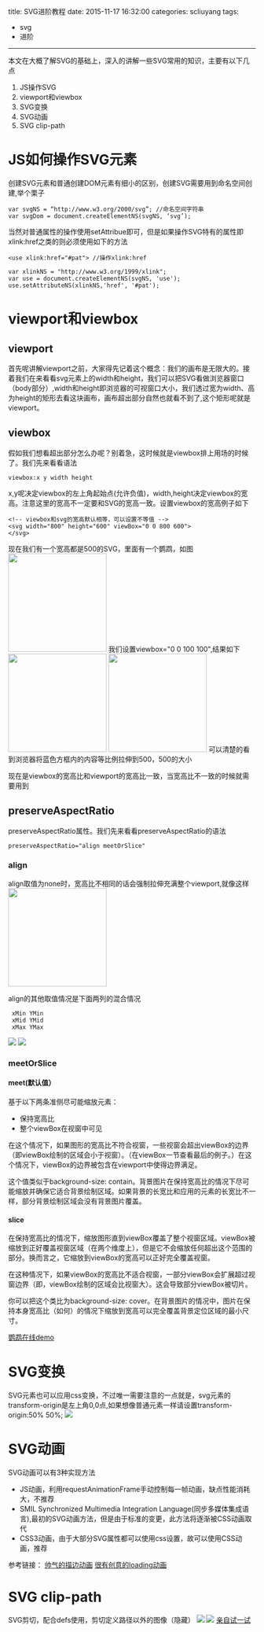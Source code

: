 title: SVG进阶教程
date: 2015-11-17 16:32:00
categories: scliuyang
tags:
- svg
- 进阶
---
本文在大概了解SVG的基础上，深入的讲解一些SVG常用的知识，主要有以下几点  

1. JS操作SVG
2. viewport和viewbox
3. SVG变换
4. SVG动画
5. SVG clip-path

<!--more-->
# JS如何操作SVG元素

创建SVG元素和普通创建DOM元素有细小的区别，创建SVG需要用到命名空间创建,举个栗子  

```
var svgNS = “http://www.w3.org/2000/svg”; //命名空间字符串
var svgDom = document.createElementNS(svgNS, ‘svg’);
```

当然对普通属性的操作使用setAttribue即可，但是如果操作SVG特有的属性即xlink:href之类的则必须使用如下的方法

```
<use xlink:href="#pat"> //操作xlink:href

var xlinkNS = "http://www.w3.org/1999/xlink";
var use = document.createElementNS(svgNS, 'use');
use.setAttributeNS(xlinkNS,'href', '#pat');
```
# viewport和viewbox

## viewport

首先呢讲解viewport之前，大家得先记着这个概念：我们的画布是无限大的。接着我们在来看看svg元素上的width和height，我们可以把SVG看做浏览器窗口（body部分）,width和height即浏览器的可视窗口大小，我们透过宽为width、高为height的矩形去看这块画布，画布超出部分自然也就看不到了,这个矩形呢就是viewport。
## viewbox

假如我们想看超出部分怎么办呢？别着急，这时候就是viewbox排上用场的时候了。我们先来看看语法

```
viewbox:x y width height
```
x,y呢决定viewbox的左上角起始点(允许负值)，width,height决定viewbox的宽高。注意这里的宽高不一定要和SVG的宽高一致。设置viewbox的宽高例子如下

```
<!-- viewbox和svg的宽高默认相等，可以设置不等值 -->
<svg width="800" height="600" viewBox="0 0 800 600"> 
</svg>
```
现在我们有一个宽高都是500的SVG，里面有一个鹦鹉，如图
<img src="/blog/uploads/scliuyang/svg-advance/svg-1.png" style="width:200px;height:200px;">
我们设置viewbox="0 0 100 100",结果如下
<img src="/blog/uploads/scliuyang/svg-advance/svg-2.png" style="width:200px;height:200px;">
<img src="/blog/uploads/scliuyang/svg-advance/svg-3.png" style="width:200px;height:200px;">
可以清楚的看到浏览器将蓝色方框内的内容等比例拉伸到500，500的大小

现在是viewbox的宽高比和viewport的宽高比一致，当宽高比不一致的时候就需要用到
## preserveAspectRatio

preserveAspectRatio属性。我们先来看看preserveAspectRatio的语法

```
preserveAspectRatio="align meetOrSlice"
```
### align

align取值为none时，宽高比不相同的话会强制拉伸充满整个viewport,就像这样
<img src="/blog/uploads/scliuyang/svg-advance/svg-5.png" style="height:200px;">

align的其他取值情况是下面两列的混合情况

```
 xMin YMin
 xMid YMid
 xMax YMax

```
<img src="/blog/uploads/scliuyang/svg-advance/svg-6.jpg" >
<img src="/blog/uploads/scliuyang/svg-advance/svg-7.jpg" >

### meetOrSlice

#### meet(默认值）

基于以下两条准侧尽可能缩放元素： 

- 保持宽高比
- 整个viewBox在视窗中可见  

在这个情况下，如果图形的宽高比不符合视窗，一些视窗会超出viewBox的边界（即viewBox绘制的区域会小于视窗）。（在viewBox一节查看最后的例子。）在这个情况下，viewBox的边界被包含在viewport中使得边界满足。

这个值类似于background-size: contain。背景图片在保持宽高比的情况下尽可能缩放并确保它适合背景绘制区域。如果背景的长宽比和应用的元素的长宽比不一样，部分背景绘制区域会没有背景图片覆盖。

#### slice

在保持宽高比的情况下，缩放图形直到viewBox覆盖了整个视窗区域。viewBox被缩放到正好覆盖视窗区域（在两个维度上），但是它不会缩放任何超出这个范围的部分。换而言之，它缩放到viewBox的宽高可以正好完全覆盖视窗。

在这种情况下，如果viewBox的宽高比不适合视窗，一部分viewBox会扩展超过视窗边界（即，viewBox绘制的区域会比视窗大）。这会导致部分viewBox被切片。

你可以把这个类比为background-size: cover。在背景图片的情况中，图片在保持本身宽高比（如何）的情况下缩放到宽高可以完全覆盖背景定位区域的最小尺寸。

[鹦鹉在线demo](http://sarasoueidan.com/demos/interactive-svg-coordinate-system/index.html)

# SVG变换

SVG元素也可以应用css变换，不过唯一需要注意的一点就是，svg元素的transform-origin是左上角0,0点,如果想像普通元素一样请设置transform-origin:50% 50%;
<img src="/blog/uploads/scliuyang/svg-advance/svg-8.png" >
 
# SVG动画

SVG动画可以有3种实现方法  

- JS动画，利用requestAnimationFrame手动控制每一帧动画，缺点性能消耗大，不推荐
- SMIL Synchronized Multimedia Integration Language(同步多媒体集成语言),最初的SVG动画方法，但是由于标准的变更，此方法将逐渐被CSS动画取代
- CSS3动画，由于大部分SVG属性都可以使用css设置，故可以使用CSS动画，推荐

参考链接：
[帅气的描边动画](http://www.webhek.com/animated-line-drawing-in-svg)
[很有创意的loading动画](http://www.oxxostudio.tw/articles/201407/svg-progress-bar.html)

# SVG clip-path

SVG剪切，配合defs使用，剪切定义路径以外的图像（隐藏）
<img  src="/blog/uploads/scliuyang/svg-advance/svg-9.png">
<img  src="/blog/uploads/scliuyang/svg-advance/svg-10.png">
[亲自试一试](http://jsbin.com/kigiqidoze/edit?html,js,output)